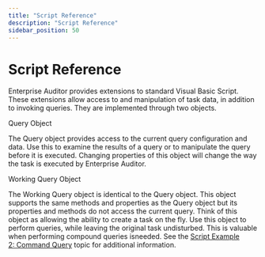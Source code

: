 ```yaml
---
title: "Script Reference"
description: "Script Reference"
sidebar_position: 50
---
```


# Script Reference

Enterprise Auditor provides extensions to standard Visual Basic Script. These extensions allow
access to and manipulation of task data, in addition to invoking queries. They are implemented
through two objects.

Query Object

The Query object provides access to the current query configuration and data. Use this to examine
the results of a query or to manipulate the query before it is executed. Changing properties of this
object will change the way the task is executed by Enterprise Auditor.

Working Query Object

The Working Query object is identical to the Query object. This object supports the same methods and
properties as the Query object but its properties and methods do not access the current query. Think
of this object as allowing the ability to create a task on the fly. Use this object to perform
queries, while leaving the original task undisturbed. This is valuable when performing compound
queries isneeded. See the
[Script Example 2: Command Query](/docs/accessanalyzer/11.6/admin/datacollector/script/example2.md)
topic for additional information.
